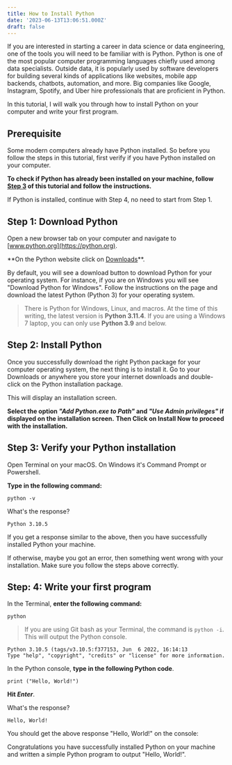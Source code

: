 ```yaml
---
title: How to Install Python
date: '2023-06-13T13:06:51.000Z'
draft: false
---
```


If you are interested in starting a career in data science or data engineering, one of the tools you will need to be familiar with is Python. Python is one of the most popular computer programming languages chiefly used among data specialists. Outside data, it is popularly used by software developers for building several kinds of applications like websites, mobile app backends, chatbots, automation, and more. Big companies like Google, Instagram, Spotify, and Uber hire professionals that are proficient in Python.

In this tutorial, I will walk you through how to install Python on your computer and write your first program.

## Prerequisite

Some modern computers already have Python installed. So before you follow the steps in this tutorial, first verify if you have Python installed on your computer.

**To check if Python has already been installed on your machine, follow [Step 3](#step-3) of this tutorial and follow the instructions.**

If Python is installed, continue with Step 4, no need to start from Step 1.

## Step 1: Download Python

Open a new browser tab on your computer and navigate to [www.python.org](https://python.org).

\*\*On the Python website click on [Downloads](https://www.python.org/downloads/)\*\*.

By default, you will see a download button to download Python for your operating system. For instance, if you are on Windows you will see "Download Python for Windows". Follow the instructions on the page and download the latest Python (Python 3) for your operating system.

> There is Python for Windows, Linux, and macros. At the time of this writing, the latest version is **Python 3.11.4**. If you are using a Windows 7 laptop, you can only use **Python 3.9** and below.

## Step 2: Install Python

Once you successfully download the right Python package for your computer operating system, the next thing is to install it. Go to your Downloads or anywhere you store your internet downloads and double-click on the Python installation package.

This will display an installation screen.

**Select the option *"Add Python.exe to Path"* and *"Use Admin privileges"* if displayed on the installation screen.** **Then Click on Install Now to proceed with the installation.**

## Step 3: Verify your Python installation

Open Terminal on your macOS. On Windows it's Command Prompt or Powershell.

**Type in the following command:**

```
python -v
```

What's the response?

```
Python 3.10.5
```

If you get a response similar to the above, then you have successfully installed Python your machine.

If otherwise, maybe you got an error, then something went wrong with your installation. Make sure you follow the steps above correctly.

## Step: 4: Write your first program

In the Terminal, **enter the following command:**

```
python 
```

> If you are using Git bash as your Terminal, the command is `python -i`.
> This will output the Python console.

```
Python 3.10.5 (tags/v3.10.5:f377153, Jun  6 2022, 16:14:13
Type "help", "copyright", "credits" or "license" for more information.
```

In the Python console, **type in the following Python code**.

```
print ("Hello, World!")
```

**Hit *Enter***.

What's the response?

```
Hello, World!
```

You should get the above response "Hello, World!" on the console:

Congratulations you have successfully installed Python on your machine and written a simple Python program to output "Hello, World!".
